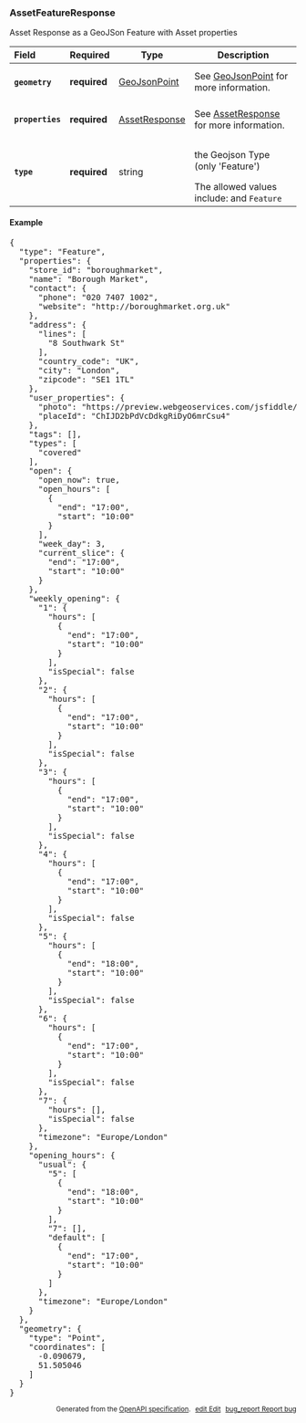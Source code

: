 <!--- This is a generated file, do not edit! -->
<!--- [START woosmap_http_schema_assetfeatureresponse] -->
<h3 class="schema-object" id="AssetFeatureResponse">AssetFeatureResponse</h3>

Asset Response as a GeoJSon Feature with Asset properties

| Field                                                                                                             | Required     | Type                                            | Description                                                                                                                                                     |
| :---------------------------------------------------------------------------------------------------------------- | ------------ | ----------------------------------------------- | --------------------------------------------------------------------------------------------------------------------------------------------------------------- |
| <h4 id="AssetFeatureResponse-geometry" class="add-link schema-object-property-key"><code>geometry</code></h4>     | **required** | [GeoJsonPoint](#GeoJsonPoint "GeoJsonPoint")    | See [GeoJsonPoint](#GeoJsonPoint "GeoJsonPoint") for more information.                                                                                          |
| <h4 id="AssetFeatureResponse-properties" class="add-link schema-object-property-key"><code>properties</code></h4> | **required** | [AssetResponse](#AssetResponse "AssetResponse") | See [AssetResponse](#AssetResponse "AssetResponse") for more information.                                                                                       |
| <h4 id="AssetFeatureResponse-type" class="add-link schema-object-property-key"><code>type</code></h4>             | **required** | string                                          | <div class="nonref-property-description"><p>the Geojson Type (only 'Feature')</p><div class="notranslate">The allowed values include: and `Feature`</div></div> |

<h4 class="schema-object-example" id="AssetFeatureResponse-example">Example</h4>

<pre class="notranslate lang-json prettyprint">{
  "type": "Feature",
  "properties": {
    "store_id": "boroughmarket",
    "name": "Borough Market",
    "contact": {
      "phone": "020 7407 1002",
      "website": "http://boroughmarket.org.uk"
    },
    "address": {
      "lines": [
        "8 Southwark St"
      ],
      "country_code": "UK",
      "city": "London",
      "zipcode": "SE1 1TL"
    },
    "user_properties": {
      "photo": "https://preview.webgeoservices.com/jsfiddle/boroughmarket.jpeg",
      "placeId": "ChIJD2bPdVcDdkgRiDyO6mrCsu4"
    },
    "tags": [],
    "types": [
      "covered"
    ],
    "open": {
      "open_now": true,
      "open_hours": [
        {
          "end": "17:00",
          "start": "10:00"
        }
      ],
      "week_day": 3,
      "current_slice": {
        "end": "17:00",
        "start": "10:00"
      }
    },
    "weekly_opening": {
      "1": {
        "hours": [
          {
            "end": "17:00",
            "start": "10:00"
          }
        ],
        "isSpecial": false
      },
      "2": {
        "hours": [
          {
            "end": "17:00",
            "start": "10:00"
          }
        ],
        "isSpecial": false
      },
      "3": {
        "hours": [
          {
            "end": "17:00",
            "start": "10:00"
          }
        ],
        "isSpecial": false
      },
      "4": {
        "hours": [
          {
            "end": "17:00",
            "start": "10:00"
          }
        ],
        "isSpecial": false
      },
      "5": {
        "hours": [
          {
            "end": "18:00",
            "start": "10:00"
          }
        ],
        "isSpecial": false
      },
      "6": {
        "hours": [
          {
            "end": "17:00",
            "start": "10:00"
          }
        ],
        "isSpecial": false
      },
      "7": {
        "hours": [],
        "isSpecial": false
      },
      "timezone": "Europe/London"
    },
    "opening_hours": {
      "usual": {
        "5": [
          {
            "end": "18:00",
            "start": "10:00"
          }
        ],
        "7": [],
        "default": [
          {
            "end": "17:00",
            "start": "10:00"
          }
        ]
      },
      "timezone": "Europe/London"
    }
  },
  "geometry": {
    "type": "Point",
    "coordinates": [
      -0.090679,
      51.505046
    ]
  }
}</pre>

<p style="text-align: right; font-size: smaller;">Generated from the <a data-label="openapi-github" href="https://github.com/woosmap/openapi-specification" title="Woosmap OpenAPI Specification" class="external">OpenAPI specification</a>.
<a data-label="openapi-github-woosmap-http-schema-assetfeatureresponse" data-action="edit" style="margin-left: 5px;" href="https://github.com/woosmap/openapi-specification/blob/main/specification/schemas/AssetFeatureResponse.yml" title="Edit on GitHub"><span class="material-icons">edit</span> Edit</a>
<a data-label="openapi-github-woosmap-http-schema-assetfeatureresponse" data-action="bug" style="margin-left: 5px;" href="https://github.com/woosmap/openapi-specification/issues/new?assignees=&labels=type%3A+bug%2C+triage+me&template=bug_report.md&title=[schemas] Bug - AssetFeatureResponse" title="File bug for schemas on GitHub"><span class="material-icons">bug_report</span> Report bug</a>
</p>

<!--- [END woosmap_http_schema_assetfeatureresponse] -->
